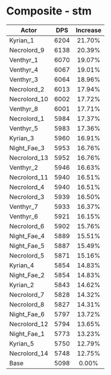 # Composite - stm
| Actor | DPS | Increase |
|---|:---:|:---:|
|Kyrian_1|6204|21.70%|
|Necrolord_9|6138|20.39%|
|Venthyr_1|6070|19.07%|
|Venthyr_4|6067|19.01%|
|Venthyr_3|6064|18.96%|
|Necrolord_2|6013|17.94%|
|Necrolord_10|6002|17.72%|
|Venthyr_8|6001|17.71%|
|Necrolord_1|5984|17.37%|
|Venthyr_5|5983|17.36%|
|Kyrian_3|5960|16.91%|
|Night_Fae_3|5953|16.76%|
|Necrolord_13|5952|16.76%|
|Venthyr_2|5946|16.63%|
|Necrolord_11|5940|16.51%|
|Necrolord_4|5940|16.51%|
|Necrolord_3|5939|16.50%|
|Venthyr_7|5933|16.37%|
|Venthyr_6|5921|16.15%|
|Necrolord_6|5902|15.76%|
|Night_Fae_4|5889|15.51%|
|Night_Fae_5|5887|15.49%|
|Necrolord_5|5871|15.16%|
|Kyrian_4|5854|14.83%|
|Night_Fae_2|5854|14.83%|
|Kyrian_2|5843|14.62%|
|Necrolord_7|5828|14.32%|
|Necrolord_8|5827|14.31%|
|Night_Fae_6|5797|13.72%|
|Necrolord_12|5794|13.65%|
|Night_Fae_1|5773|13.23%|
|Kyrian_5|5750|12.79%|
|Necrolord_14|5748|12.75%|
|Base|5098|0.00%|
